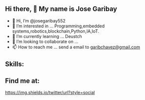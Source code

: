 
## Hi there, 👋 My name is Jose Garibay
- 👋 Hi, I’m @josegaribay552
- 👀 I’m interested in ...   Programming,embedded systems,robotics,blockchain,Python,IA,IoT.
- 🌱 I’m currently learning ... Deustch
- 💞️ I’m looking to collaborate on ...
- 📫 How to reach me ... send a email to garibchavez@gmail.com

## Skills:



## Find me at:
https://img.shields.io/twitter/url?style=social

<!---
josegaribay552/josegaribay552 is a ✨ special ✨ repository because its `README.md` (this file) appears on your GitHub profile.
You can click the Preview link to take a look at your changes.
--->
